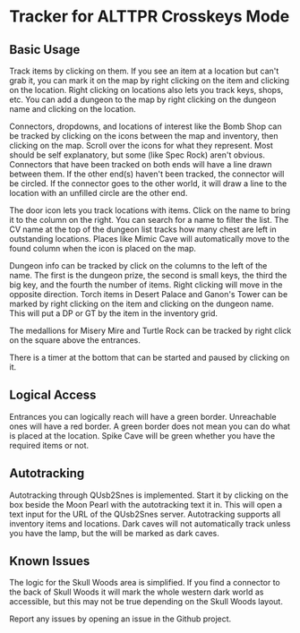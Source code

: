 # Tracker for ALTTPR Crosskeys Mode

## Basic Usage

Track items by clicking on them. If you see an item at a location but can't grab it, you can mark it on the map by right clicking on the item and clicking on the location. Right clicking on locations also lets you track keys, shops, etc. You can add a dungeon to the map by right clicking on the dungeon name and clicking on the location.

Connectors, dropdowns, and locations of interest like the Bomb Shop can be tracked by clicking on the icons between the map and inventory, then clicking on the map. Scroll over the icons for what they represent. Most should be self explanatory, but some (like Spec Rock) aren't obvious. Connectors that have been tracked on both ends will have a line drawn between them. If the other end(s) haven't been tracked, the connector will be circled. If the connector goes to the other world, it will draw a line to the location with an unfilled circle are the other end.

The door icon lets you track locations with items. Click on the name to bring it to the column on the right. You can search for a name to filter the list. The CV name at the top of the dungeon list tracks how many chest are left in outstanding locations. Places like Mimic Cave will automatically move to the found column when the icon is placed on the map.

Dungeon info can be tracked by click on the columns to the left of the name. The first is the dungeon prize, the second is small keys, the third the big key, and the fourth the number of items. Right clicking will move in the opposite direction. Torch items in Desert Palace and Ganon's Tower can be marked by right clicking on the item and clicking on the dungeon name. This will put a DP or GT by the item in the inventory grid.

The medallions for Misery Mire and Turtle Rock can be tracked by right click on the square above the entrances.

There is a timer at the bottom that can be started and paused by clicking on it.

## Logical Access

Entrances you can logically reach will have a green border. Unreachable ones will have a red border. A green border does not mean you can do what is placed at the location. Spike Cave will be green whether you have the required items or not.

## Autotracking

Autotracking through QUsb2Snes is implemented. Start it by clicking on the box beside the Moon Pearl with the autotracking text it in. This will open a text input for the URL of the QUsb2Snes server. Autotracking supports all inventory items and locations. Dark caves will not automatically track unless you have the lamp, but the will be marked as dark caves.

## Known Issues

The logic for the Skull Woods area is simplified. If you find a connector to the back of Skull Woods it will mark the whole western dark world as accessible, but this may not be true depending on the Skull Woods layout.

Report any issues by opening an issue in the Github project.